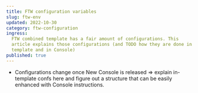 ```yaml
---
title: FTW configuration variables
slug: ftw-env
updated: 2022-10-30
category: ftw-configuration
ingress:
  FTW combined template has a fair amount of configurations. This
  article explains those configurations (and TODO how they are done in
  template and in Console)
published: true
---
```


- Configurations change once New Console is released => explain
  in-template confs here and figure out a structure that can be easily
  enhanced with Console instructions.
